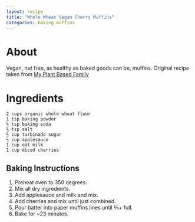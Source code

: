 ```yaml
---
layout: recipe
title: "Whole Wheat Vegan Cherry Muffins"
categories: baking muffins
---
```

# About
Vegan, nut free, as healthy as baked goods can be, muffins.
Original recipe taken from [My Plant Based Family](https://myplantbasedfamily.com/2012/03/29/whole-wheat-cherry-muffins/)

# Ingredients
    2 cups organic whole wheat flour
    1 tsp baking powder
    ½ tsp baking soda
    ½ tsp salt
    ½ cup turbinado sugar
    ½ cup applesauce
    1 cup oat milk
    1 cup diced cherries 

## Baking Instructions  
1. Preheat oven to 350 degrees.
2. Mix all dry ingredients.
3. Add applesauce and milk and mix.
4. Add cherries and mix until just combined.
5. Pour batter into paper muffins lines until ⅔+ full.
6. Bake for ~23 minutes.
